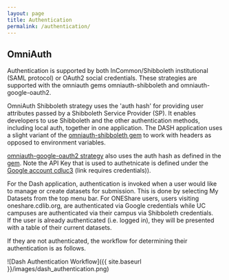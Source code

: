 ```yaml
---
layout: page
title: Authentication
permalink: /authentication/
---
```


## OmniAuth

Authentication is supported by both  InCommon/Shibboleth institutional (SAML protocol) or OAuth2 social credentials.  These strategies are supported with the omniauth gems omniauth-shibboleth and omniauth-google-oauth2. 

OmniAuth Shibboleth strategy uses the 'auth hash' for providing user attributes passed by a Shibboleth Service Provider (SP). It enables developers to use Shibboleth and the other authentication methods, including local auth, together in one application.  The DASH application uses a slight variant of the [omniauth-shibboleth gem](https://bitbucket.org/cdl/omniauth-shibboleth) to work with headers as opposed to environment variables.

[omniauth-google-oauth2 strategy](https://github.com/zquestz/omniauth-google-oauth2) also uses the auth hash as defined in the [gem](https://github.com/zquestz/omniauth-google-oauth2).  Note the API Key that is used to authetnicate is defined under the [Google account cdluc3](https://confluence.ucop.edu/display/UC3/Google+Accounts) (link requires credentials)).  

For the Dash application, authentication is invoked when a user would like to manage or create datasets for submission.  This is done by selecting My Datasets from the top menu bar.  For ONEShare users, users visiting oneshare.cdlib.org, are authenticated via Google credentials while UC campuses are authenticated via their campus via Shibboleth credentials.  
If the user is already authenticated (i.e. logged in), they will be presented with a table of their current datasets.

If they are not authenticated, the workflow for determining their authentication is as follows.

![Dash Authentication Workflow]({{ site.baseurl }}/images/dash_authentication.png)



